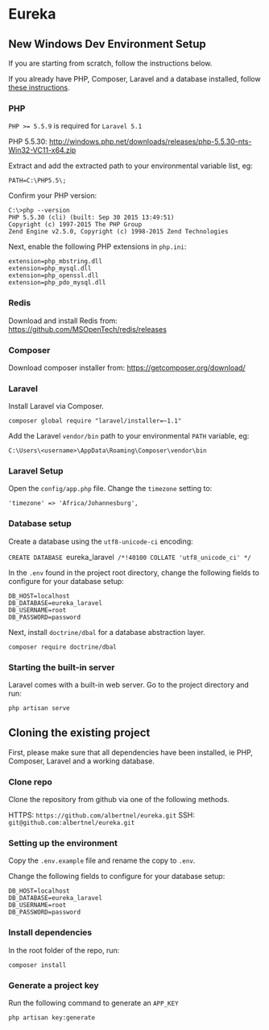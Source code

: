 Eureka
===================

## New Windows Dev Environment Setup

If you are starting from scratch, follow the instructions below.

If you already have PHP, Composer, Laravel and a database installed, follow <a href="#cloning-the-existing-project">these instructions</a>.

### PHP

`PHP >= 5.5.9` is required for `Laravel 5.1`

PHP 5.5.30: http://windows.php.net/downloads/releases/php-5.5.30-nts-Win32-VC11-x64.zip

Extract and add the extracted path to your environmental variable list, eg:

```
PATH=C:\PHP5.5\;
```

Confirm your PHP version:

```
C:\>php --version
PHP 5.5.30 (cli) (built: Sep 30 2015 13:49:51)
Copyright (c) 1997-2015 The PHP Group
Zend Engine v2.5.0, Copyright (c) 1998-2015 Zend Technologies
```

Next, enable the following PHP extensions in `php.ini`:

```
extension=php_mbstring.dll
extension=php_mysql.dll
extension=php_openssl.dll
extension=php_pdo_mysql.dll
```

### Redis

Download and install Redis from: https://github.com/MSOpenTech/redis/releases

### Composer

Download composer installer from: https://getcomposer.org/download/

### Laravel

Install Laravel via Composer.

`composer global require "laravel/installer=~1.1"`

Add the Laravel `vendor/bin` path to your environmental `PATH` variable, eg:

`C:\Users\<username>\AppData\Roaming\Composer\vendor\bin`

### Laravel Setup

Open the `config/app.php` file. Change the `timezone` setting to:

`'timezone' => 'Africa/Johannesburg',`

### Database setup

Create a database using the `utf8-unicode-ci` encoding:

`CREATE DATABASE `eureka_laravel` /*!40100 COLLATE 'utf8_unicode_ci' */`

In the `.env` found in the project root directory, change the following fields to configure for your database setup:

```
DB_HOST=localhost
DB_DATABASE=eureka_laravel
DB_USERNAME=root
DB_PASSWORD=password
```

Next, install `doctrine/dbal` for a database abstraction layer.

`composer require doctrine/dbal`

### Starting the built-in server

Laravel comes with a built-in web server.
Go to the project directory and run:

`php artisan serve`

## Cloning the existing project

First, please make sure that all dependencies have been installed, ie PHP, Composer, Laravel and a working database.

### Clone repo

Clone the repository from github via one of the following methods.

HTTPS: `https://github.com/albertnel/eureka.git`
SSH: `git@github.com:albertnel/eureka.git`

### Setting up the environment

Copy the `.env.example` file and rename the copy to `.env`.

Change the following fields to configure for your database setup:

```
DB_HOST=localhost
DB_DATABASE=eureka_laravel
DB_USERNAME=root
DB_PASSWORD=password
```

### Install dependencies

In the root folder of the repo, run:

`composer install`

### Generate a project key

Run the following command to generate an `APP_KEY`

`php artisan key:generate`
